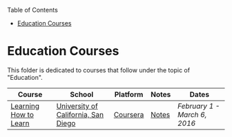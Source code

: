 <!-- START doctoc generated TOC please keep comment here to allow auto update -->
<!-- DON'T EDIT THIS SECTION, INSTEAD RE-RUN doctoc TO UPDATE -->
Table of Contents

- [Education Courses](#education-courses)

<!-- END doctoc generated TOC please keep comment here to allow auto update -->

# Education Courses

This folder is dedicated to courses that follow under the topic of "Education".

| Course | School | Platform | Notes | Dates |
|--------|--------|----------|-------|-------|
| [Learning How to Learn](https://www.coursera.org/learn/learning-how-to-learn) | [University of California, San Diego](https://ucsd.edu/) | [Coursera](https://coursera.org/) | [Notes](https://github.com/schlomok/courses/tree/master/education/learning-how-to-learn) | *February 1 - March 6, 2016* |
